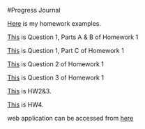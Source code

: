 #Progress Journal

[Here](example_homework_0.html) is my homework examples. 

[This](ETM58d_homework1.html) is Question 1, Parts A & B of Homework 1

[This](ETM58d_homework1_q1_C.html) is Question 1, Part C of Homework 1

[This](ETM58d_homework1_q2.html) is Question 2 of Homework 1

[This](ETM58d_homework1_q3.html) is Question 3 of Homework 1


[This](ETM58D_HW2&3.html) is HW2&3. 

[This](hw_4_a.html) is HW4.

web application can be accessed from [here](http://127.0.0.1:3530)
